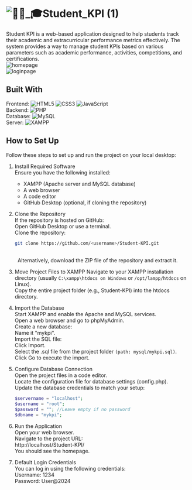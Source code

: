 # ![👩🏻_🎓Student_KPI (1)](https://github.com/user-attachments/assets/5771b8d8-882c-496d-be95-20ce81328959)

Student KPI is a web-based application designed to help students track their academic and extracurricular performance metrics effectively. The system provides a way to manage student KPIs based on various parameters such as academic performance, activities, competitions, and certifications.</br>
![homepage](https://github.com/user-attachments/assets/c83cb2fa-6d81-45eb-9688-ea04e1e539bf)</br>
![loginpage](https://github.com/user-attachments/assets/3347cd41-ed63-4853-b21d-2787fe5ea25f)


## Built With
Frontend:
![HTML5](https://img.shields.io/badge/html5-%23E34F26.svg?style=for-the-badge&logo=html5&logoColor=white) 
![CSS3](https://img.shields.io/badge/css3-%231572B6.svg?style=for-the-badge&logo=css3&logoColor=white) 
![JavaScript](https://img.shields.io/badge/javascript-%23323330.svg?style=for-the-badge&logo=javascript&logoColor=%23F7DF1E)</br>
Backend: ![PHP](https://img.shields.io/badge/php-%23777BB4.svg?style=for-the-badge&logo=php&logoColor=white)</br>
Database: ![MySQL](https://img.shields.io/badge/mysql-4479A1.svg?style=for-the-badge&logo=mysql&logoColor=white)</br>
Server: ![XAMPP](https://img.shields.io/badge/Xampp-F37623?style=for-the-badge&logo=xampp&logoColor=white)</br>

## How to Set Up
Follow these steps to set up and run the project on your local desktop:

1. Install Required Software</br>
   Ensure you have the following installed:
   - XAMPP (Apache server and MySQL database)
   - A web browser
   - A code editor
   - GitHub Desktop (optional, if cloning the repository)

2. Clone the Repository</br>
   If the repository is hosted on GitHub:</br>
   Open GitHub Desktop or use a terminal.</br>
   Clone the repository:</br>
   ```bash
   git clone https://github.com/<username>/Student-KPI.git
</br>
   &nbsp;&nbsp;&nbsp;&nbsp;&nbsp;&nbsp;&nbsp;&nbsp;Alternatively, download the ZIP file of the repository and extract it. 

3. Move Project Files to XAMPP
   Navigate to your XAMPP installation directory (usually `C:\xampp\htdocs on Windows` or `/opt/lampp/htdocs` on Linux).</br>
   Copy the entire project folder (e.g., Student-KPI) into the htdocs directory.

4. Import the Database</br>
   Start XAMPP and enable the Apache and MySQL services.</br>
   Open a web browser and go to phpMyAdmin.</br>
   Create a new database:</br>
   Name it "mykpi".</br>
   Import the SQL file:</br>
   Click Import.</br>
   Select the .sql file from the project folder `(path: mysql/mykpi.sql)`.</br>
   Click Go to execute the import.</br>

5. Configure Database Connection</br>
   Open the project files in a code editor.</br>
   Locate the configuration file for database settings (config.php).</br>
   Update the database credentials to match your setup:</br>
   ```php
   $servername = "localhost";
   $username = "root";
   $password = ""; //Leave empty if no password
   $dbname = "mykpi";


6. Run the Application</br>
   Open your web browser.</br>
   Navigate to the project URL:</br>
   http://localhost/Student-KPI/</br>
   You should see the homepage.

7. Default Login Credentials</br>
   You can log in using the following credentials:</br>
   Username: 1234</br>
   Password: User@2024</br>

